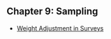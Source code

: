 ## Chapter 9: Sampling
- [Weight Adjustment in Surveys](https://github.com/EducationShinyAppTeam/Weight_Adjustment_in_Surveys)
